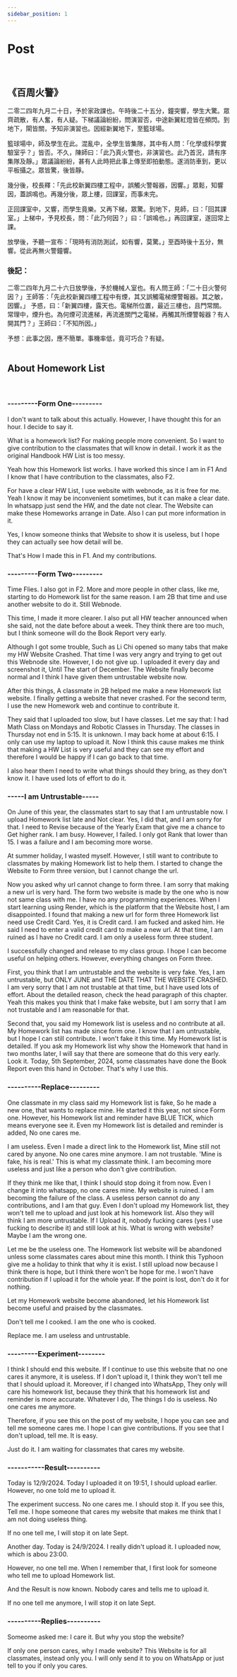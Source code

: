 ```yaml
---
sidebar_position: 1
---
```


# Post
<br/>
<h2>《百周火警》</h2>
二零二四年九月二十日，予於家政課也。午時後二十五分，鐘突響，學生大驚。眾齊疏散，有人奮，有人疑。下梯議論紛紛，問演習否，中途新翼紅燈皆在頻閃。到地下，閘皆關，予知非演習也。因經新翼地下，至籃球場。

籃球場中，師及學生在此。混亂中，全學生皆集隊，其中有人問：「化學或科學實驗室乎？」皆否。不久，陳師曰：「此乃真火警也，非演習也。此乃首況，請有序集隊及靜。」眾議論紛紛，甚有人此時把此事上傳至即拍動態。遂消防車到，更以平板攝之。眾皆驚，後皆靜。

幾分後，校長釋：「先此校新翼四樓工程中，誤觸火警報器，因響。」眾鬆，知響因，蓋誤鳴也。再幾分後，眾上樓，回課室，而事未完。
	
正回課室中，又響，而學生竟樂。又再下梯，眾驚。到地下，見師，曰：「回其課室。」上梯中，予見校長，問：「此乃何因？」曰：「誤鳴也。」再回課室，遂回常上課。

放學後，予聽一宣布：「現時有消防測試，如有響，莫驚。」至酉時後十五分，無響。從此再無火警鐘響。
<br/>
<h3>後記：</h3>
二零二四年九月二十六日放學後，予於機械人室也。有人問王師：「二十日火警何因？」王師答：「先此校新翼四樓工程中有煙，其又誤觸電梯煙警報器。其之敏，因響。」  予惑，曰：「新翼四樓，露天也。電梯所位置，最近三樓也，且門常關。常理中，煙升也。為何煙可流進梯，再流進關門之電梯，再觸其所煙警報器？有人開其門？」王師曰：「不知所因。」

予想：此事之因，應不簡單。事機率低，竟可巧合？有疑。
<br/>
<br/>
<h2>About Homework List</h2>
<br/>
<h3>---------Form One---------</h3>
I don't want to talk about this actually. However, I have thought this for an hour. I decide to say it.

What is a homework list? For making people more convenient. So I want to give contribution to the classmates that will know in detail. I work it as the original Handbook HW List is too messy.

Yeah how this Homework list works. I have worked this since I am in F1 And I know that I have contribution to the classmates, also F2.

For have a clear HW List, I use website with webnode, as it is free for me. Yeah I know it may be inconvenient sometimes, but it can make a clear date. In whatsapp just send the HW, and the date not clear. The Website can make these Homeworks arrange in Date. Also I can put more information in it. 

Yes, I know someone thinks that Website to show it is useless, but I hope they can actually see how detail will be.

That's How I made this in F1. And my contributions.
<br/>
<h3>---------Form Two---------</h3>
Time Flies. I also got in F2. More and more people in other class, like me, starting to do Homework list for the same reason. I am 2B that time and use another website to do it. Still Webnode.

This time, I made it more clearer. I also put all HW teacher announced when she said, not the date before about a week. They think there are too much, but I think someone will do the Book Report very early.

Although I got some trouble, Such as Li Chi opened so many tabs that make my HW Website Crashed. That time I was very angry and trying to get out this Webnode site. However, I do not give up. I uploaded it every day and screenshot it, Until The start of December. The Website finally become normal and I think I have given them untrustable website now.

After this things, A classmate in 2B helped me make a new Homework list website. I finally getting a website that never crashed. For the second term, I use the new Homework web and continue to contribute it. 

They said that I uploaded too slow, but I have classes. Let me say that: I had Math Class on Mondays and Robotic Classes in Thursday. The classes in Thursday not end in 5:15. It is unknown. I may back home at about 6:15. I only can use my laptop to upload it. Now I think this cause makes me think that making a HW List is very useful and they can see my effort and therefore I would be happy if I can go back to that time. 

I also hear them I need to write what things should they bring, as they don't know it. I have used lots of effort to do it.
<br/>
<h3>-----I am Untrustable-----</h3>
On June of this year, the classmates start to say that I am untrustable now. I upload Homework list late and Not clear. Yes, I did that, and I am sorry for that. I need to Revise because of the Yearly Exam that give me a chance to Get higher rank. I am busy. However, I failed. I only got Rank that lower than 15. I was a failure and I am becoming more worse. 

At summer holiday, I wasted myself. However, I still want to contribute to classmates by making Homework list to help them. I started to change the Website to Form three version, but I cannot change the url. 

Now you asked why url cannot change to form three. I am sorry that making a new url is very hard. The form two website is made by the one who is now not same class with me. I have no any programming experiences. When I start learning using Render, which is the platform that the Website host, I am disappointed. I found that making a new url for form three Homework list need use Credit Card. Yes, it is Credit card. I am fucked and asked him. He said I need to enter a valid credit card to make a new url. At that time, I am ruined as I have no Credit card. I am only a useless form three student.

I successfully changed and release to my class group. I hope I can become useful on helping others. However, everything changes on Form three.

First, you think that I am untrustable and the website is very fake. Yes, I am untrustable, but ONLY JUNE and THE DATE THAT THE WEBSITE CRASHED. I am very sorry that I am not trustable at that time, but I have used lots of effort. About the detailed reason, check the head paragraph of this chapter. Yeah this makes you think that I make fake website, but I am sorry that I am not trustable and I am reasonable for that.

Second that, you said my Homework list is useless and no contribute at all. My Homework list has made since form one. I know that I am untrustable, but I hope I can still contribute. I won't fake it this time. My Homework list is detailed. If you ask my Homework list why show the Homework that hand in two months later, I will say that there are someone that do this very early. Look it. Today, 5th September, 2024, some classmates have done the Book Report even this hand in October. That's why I use this. 
<br/>
<h3>----------Replace---------</h3>
One classmate in my class said my Homework list is fake, So he made a new one, that wants to replace mine. He started it this year, not since Form one. However, his Homework list and reminder have BLUE TICK, which means everyone see it. Even my Homework list is detailed and reminder is added, No one cares me.

I am useless. Even I made a direct link to the Homework list, Mine still not cared by anyone. No one cares mine anymore. I am not trustable. 'Mine is fake, his is real.' This is what my classmate think. I am becoming more useless and just like a person who don't give contribution. 

If they think me like that, I think I should stop doing it from now. Even I change it into whatsapp, no one cares mine. My website is ruined. I am becoming the failure of the class. A useless person cannot do any contributions, and I am that guy. Even I don't upload my Homework list, they won't tell me to upload and just look at his homework list. Also they will think I am more untrustable. If I Upload it, nobody fucking cares (yes I use fucking to describe it) and still look at his. What is wrong with website? Maybe I am the wrong one.

Let me be the useless one. The Homework list website will be abandoned unless some classmates cares about mine this month. I think this Typhoon give me a holiday to think that why it is exist. I still upload now because I think there is hope, but I think there won't be hope for me. I won't have contribution if I upload it for the whole year. If the point is lost, don't do it for nothing.

Let my Homework website become abandoned, let his Homework list become useful and praised by the classmates.

Don't tell me I cooked. I am the one who is cooked. 

Replace me. I am useless and untrustable.
<br/>
<h3>---------Experiment--------</h3>
I think I should end this website. If I continue to use this website that no one cares it anymore, it is useless. If I don't upload it, I think they won't tell me that I should upload it. Moreover, if I changed into WhatsApp, They only will care his homework list, because they think that his homework list and reminder is more accurate. Whatever I do, The things I do is useless. No one cares me anymore.

Therefore, if you see this on the post of my website, I hope you can see and tell me someone cares me. I hope I can give contributions. If you see that I don't upload, tell me. It is easy.

Just do it. I am waiting for classmates that cares my website.
<br/>
<h3>-----------Result----------</h3>
Today is 12/9/2024. Today I uploaded it on 19:51, I should upload earlier. However, no one told me to upload it.

The experiment success. No one cares me. I should stop it. If you see this, Tell me. I hope someone that cares my website that makes me think that I am not doing useless thing.

If no one tell me, I will stop it on late Sept.

Another day. Today is 24/9/2024. I really didn't upload it. I uploaded now, which is abou 23:00.

However, no one tell me. When I remember that, I first look for someone who tell me to upload Homework list. 

And the Result is now known. Nobody cares and tells me to upload it.

If no one tell me anymore, I will stop it on late Sept.

<h3>----------Replies----------</h3> 
Someome asked me: I care it. But why you stop the website?

If only one person cares, why I made website? This Website is for all classmates, instead only you.
I will only send it to you on WhatsApp or just tell to you if only you cares. 

